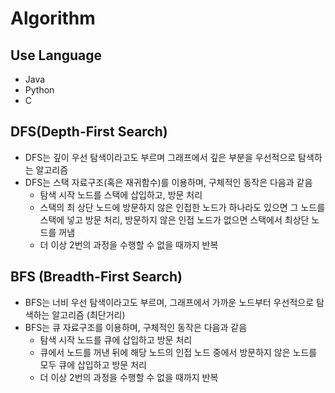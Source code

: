 # Algorithm

## Use Language
 + Java
 + Python
 + C

## DFS(Depth-First Search)
 + DFS는 깊이 우선 탐색이라고도 부르며 그래프에서 깊은 부분을 우선적으로 탐색하는 알고리즘
 + DFS는 스택 자료구조(혹은 재귀함수)를 이용하며, 구체적인 동작은 다음과 같음
   + 탐색 시작 노드를 스택에 삽입하고, 방문 처리
   + 스택의 최 상단 노드에 방문하지 않은 인접한 노드가 하나라도 있으면 그 노드를 스택에 넣고 방문 처리, 방문하지 않은 인접 노드가 없으면 스택에서 최상단 노드를 꺼냄
   + 더 이상 2번의 과정을 수행할 수 없을 때까지 반복
   
## BFS (Breadth-First Search)
 + BFS는 너비 우선 탐색이라고도 부르며, 그래프에서 가까운 노드부터 우선적으로 탐색하는 알고리즘 (최단거리)
 + BFS는 큐 자료구조를 이용하며, 구체적인 동작은 다음과 같음
   + 탐색 시작 노드를 큐에 삽입하고 방문 처리
   + 큐에서 노드를 꺼낸 뒤에 해당 노드의 인접 노드 중에서 방문하지 않은 노드를 모두 큐에 삽입하고 방문 처리
   + 더 이상 2번의 과정을 수행할 수 없을 때까지 반복
 
